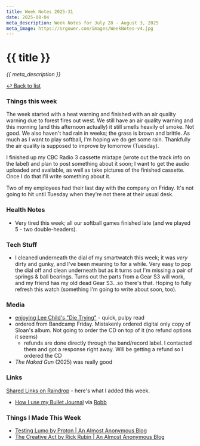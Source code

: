 ```yaml
---
title: Week Notes 2025-31
date: 2025-08-04
meta_description: Week Notes for July 28 - August 3, 2025
meta_image: https://srgower.com/images/WeekNotes-v4.jpg
---
```


# {{ title }}

*{{ meta_description }}*

[↩ Back to list](/weeknotes/)

### Things this week 
The week started with a heat warning and finished with an air quality warning due to forest fires out west. We still have an air quality warning and this morning (and this afternoon actually) it still smells heavily of smoke. Not good. We also haven't had rain in weeks; the grass is brown and brittle. As much as I want to play softball, I'm hoping we do get some rain. Thankfully the air quality is supposed to improve by tomorrow (Tuesday). 

I finished up my CBC Radio 3 cassette mixtape (wrote out the track info on the label) and plan to post something about it soon; I want to get the audio uploaded and available, as well as take pictures of the finished cassette. Once I do that I'll write something about it. 

Two of my employees had their last day with the company on Friday. It's not going to hit until Tuesday when they're not there at their usual desk. 
### Health Notes
- Very tired this week; all our softball games finished late (and we played 5 - two double-headers).
### Tech Stuff 
- I cleaned underneath the dial of my smartwatch this week; it was *very* dirty and gunky, and I've been meaning to for a while. Very easy to pop the dial off and clean underneath but as it turns out I'm missing a pair of springs & ball bearings. Turns out the parts from a Gear S3 will work, and my friend has my old dead Gear S3...so there's that. Hoping to fully refresh this watch (something I'm going to write about soon, too).
### Media 
- [enjoying Lee Child's "Die Trying"](https://ottawa.place/@srgower/114942073111086794) - quick, pulpy read
- ordered from Bandcamp Friday. Mistakenly ordered digital only copy of Sloan's album. Not going to order the CD on top of it (no refund options it seems)
	- refunds are done directly through the band/record label. I contacted them and got a response right away. Will be getting a refund so I ordered the CD
- _The Naked Gun_ (2025) was really good
### Links 
[Shared Links on Raindrop](https://raindrop.io/srgower/shared-links-56296964) - here's what I added this week. 
- [How I use my Bullet Journal](https://davidcs.net/how-i-use-my-bullet-journal/) via <a href="https://rknight.me" class="nametag">Robb</a>
### Things I Made This Week
- [Testing Lumo by Proton \| An Almost Anonymous Blog](https://lwgrs.bearblog.dev/testing-lumo-by-proton/)
- [The Creative Act by Rick Rubin | An Almost Anonymous Blog](https://lwgrs.bearblog.dev/the-creative-act-by-rick-rubin/)

